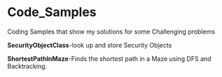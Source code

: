 # Code_Samples
Coding Samples that show my solutions for some Challenging problems

**SecurityObjectClass**-look up and store Security Objects

**ShortestPathInMaze**-Finds the shortest path in a Maze using DFS and Backtracking. 
